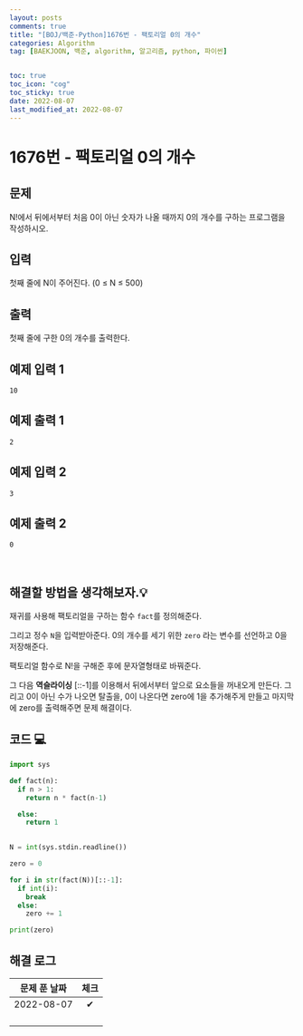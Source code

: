 ```yaml
---
layout: posts
comments: true
title: "[BOJ/백준-Python]1676번 - 팩토리얼 0의 개수"
categories: Algorithm
tag: [BAEKJOON, 백준, algorithm, 알고리즘, python, 파이썬]


toc: true
toc_icon: "cog"
toc_sticky: true
date: 2022-08-07
last_modified_at: 2022-08-07
---
```




# 1676번 - 팩토리얼 0의 개수


## 문제
N!에서 뒤에서부터 처음 0이 아닌 숫자가 나올 때까지 0의 개수를 구하는 프로그램을 작성하시오.



## 입력
첫째 줄에 N이 주어진다. (0 ≤ N ≤ 500)




## 출력
첫째 줄에 구한 0의 개수를 출력한다.



## 예제 입력 1 

```
10
```



## 예제 출력 1

```
2
```

## 예제 입력 2

```
3
```



## 예제 출력 2

```
0
```


<Br>

##  해결할 방법을 생각해보자.💡
재귀를 사용해 팩토리얼을 구하는 함수 `fact`를 정의해준다.

그리고 정수 `N`을 입력받아준다.
0의 개수를 세기 위한 `zero` 라는 변수를 선언하고 0을 저장해준다.

팩토리얼 함수로 N!을 구해준 후에 문자열형태로 바꿔준다.

그 다음 **역슬라이싱** [::-1]를 이용해서 뒤에서부터 앞으로 요소들을 꺼내오게 만든다. 그리고 0이 아닌 수가 나오면 탈출을, 0이 나온다면 zero에 1을 추가해주게 만들고 마지막에 zero를 출력해주면 문제 해결이다.


## 코드 💻

```python
import sys

def fact(n):
  if n > 1:
    return n * fact(n-1)

  else:
    return 1

  
N = int(sys.stdin.readline())

zero = 0

for i in str(fact(N))[::-1]:
  if int(i):
    break
  else:
    zero += 1

print(zero)
```





## 해결 로그 

| 문제 푼 날짜 | 체크 |
| :----------: | :--: |
|  2022-08-07  |  ✔   |
|              |      |
|              |      |
|              |      |
|              |      |



